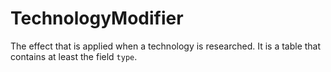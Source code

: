# TechnologyModifier

The effect that is applied when a technology is researched. It is a table that contains at least the field `type`.

